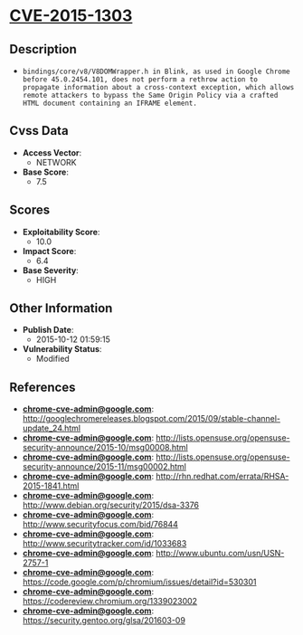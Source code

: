 
# [CVE-2015-1303](http://googlechromereleases.blogspot.com/2015/09/stable-channel-update_24.html)

## Description

- `bindings/core/v8/V8DOMWrapper.h in Blink, as used in Google Chrome before 45.0.2454.101, does not perform a rethrow action to propagate information about a cross-context exception, which allows remote attackers to bypass the Same Origin Policy via a crafted HTML document containing an IFRAME element.`

## Cvss Data

- **Access Vector**:
  - NETWORK
- **Base Score**:
  - 7.5

## Scores

- **Exploitability Score**:
  - 10.0
- **Impact Score**:
  - 6.4
- **Base Severity**:
  - HIGH

## Other Information

- **Publish Date**:
  - 2015-10-12 01:59:15
- **Vulnerability Status**:
  - Modified

## References

- **chrome-cve-admin@google.com**: http://googlechromereleases.blogspot.com/2015/09/stable-channel-update_24.html
- **chrome-cve-admin@google.com**: http://lists.opensuse.org/opensuse-security-announce/2015-10/msg00008.html
- **chrome-cve-admin@google.com**: http://lists.opensuse.org/opensuse-security-announce/2015-11/msg00002.html
- **chrome-cve-admin@google.com**: http://rhn.redhat.com/errata/RHSA-2015-1841.html
- **chrome-cve-admin@google.com**: http://www.debian.org/security/2015/dsa-3376
- **chrome-cve-admin@google.com**: http://www.securityfocus.com/bid/76844
- **chrome-cve-admin@google.com**: http://www.securitytracker.com/id/1033683
- **chrome-cve-admin@google.com**: http://www.ubuntu.com/usn/USN-2757-1
- **chrome-cve-admin@google.com**: https://code.google.com/p/chromium/issues/detail?id=530301
- **chrome-cve-admin@google.com**: https://codereview.chromium.org/1339023002
- **chrome-cve-admin@google.com**: https://security.gentoo.org/glsa/201603-09
